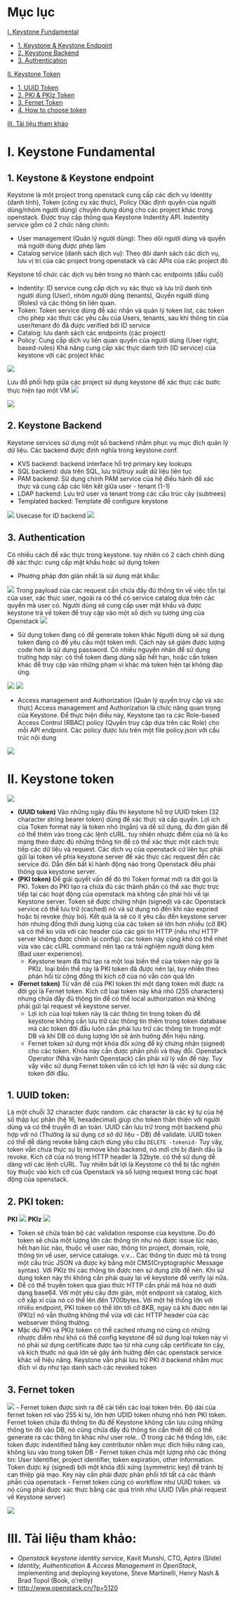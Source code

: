 # Mục lục
[I. Keystone Fundamental](#I)
- [1. Keystone & Keystone Endpoint](#I.1)
- [2. Keystone Backend](#I.2)
- [3. Authentication](#I.3)  

[II. Keystone Token](#II)
- [1. UUID Token](#II.1)
- [2. PKI & PKIz Token](#II.2)
- [3. Fernet Token](#II.3)
- [4. How to choose token](#choose-token)

[III. Tài liệu tham khảo](#III)

<a name="I"></a>
# I. Keystone Fundamental

<a name="I.1"></a>
## 1. Keystone & Keystone endpoint
Keystone là một project trong openstack cung cấp các dịch vụ Identity (danh tính), Token (công cụ xác thực), Policy (Xác định quyền của người dùng/nhóm người dùng) chuyên dụng dùng cho các project khác trong openstack. Được truy cập thông qua Keystone Indentity API.
Indentity service gồm có 2 chức năng chính:
 - User management (Quản lý người dùng): Theo dõi người dùng và quyền mà người dùng được phép làm
 - Catalog service (danh sách dịch vụ): Theo dõi danh sách các dịch vụ, lưu vị trí của các project trong openstack và các APIs của các project đó  
 
Keystone tổ chức các dịch vụ bên trong nó thành các endpoints (đầu cuối)
 - Indentity: ID service cung cấp dịch vụ xác thực và lưu trữ danh tính người dùng (User), nhóm người dùng (tenants), Quyền người dùng (Roles) và các thông tin liên quan.
 - Token: Token service dùng để xác nhận và quản lý token list, các token cho phép xác thực các yêu cầu của Users, tenants, sau khi thông tin của user/tenant đó đã được verified bởi ID service
 - Catalog: lưu danh sách các endpoints (các project) 
 - Policy: Cung cấp dịch vụ liên quan quyền của người dùng (User right, based-rules)
Khả năng cung cấp xác thực danh tính (ID service) của keystone với các project khác
<img src="http://i.imgur.com/8kvuzbf.png">

Lưu đồ phối hợp giữa các project sử dụng keystone để xác thực các bước thực hiện tạo một VM
<img src="http://i.imgur.com/FKu4Xyc.png">

<img src="http://i.imgur.com/nNJMARr.png">

<a name="I.2"></a>
## 2. Keystone Backend
Keystone services sử dụng một số backend nhằm phục vụ mục đích quản lý dữ liệu. Các backend được định nghĩa trong keystone.conf.
 - KVS backend: backend interface hỗ trợ primary key lookups
 - SQL backend: dựa trên SQL, lưu trữ/truy xuất dữ liệu liên tục
 - PAM backend: Sử dụng chính PAM service của hệ điều hành để xác thực và cung cấp các liên kết giữa user - tenant (1-1)
 - LDAP backend: Lưu trữ user và tenant trong các cấu trúc cây (subtrees) 
 - Templated backed: Template để configure keystone
<img src="http://i.imgur.com/hDIqMCo.png">
Usecase for ID backend
<img src="http://i.imgur.com/Ofe9xtU.png">

<a name="I.3"></a>
## 3. Authentication
Có nhiều cách để xác thực trong keystone. tuy nhiên có 2 cách chính dùng để xác thực: cung cấp mật khẩu hoặc sử dụng token  
- Phương pháp đơn giản nhất là sử dụng mật khẩu:
<img src="http://i.imgur.com/SztWXIO.png">  
Trong payload của các request cần chứa đầy đủ thông tin về việc tồn tại của user, xác thực user, ngoài ra có thể có service catalog dựa trên các quyền mà user có. Người dùng sẽ cung cấp user mật khẩu và được keystone trả về token để truy cập vào một số dịch vụ tương ứng của Openstack   
<img src="http://i.imgur.com/SaxR0R8.png">

- Sử dụng token đang có để generate token khác 
Người dùng sẽ sử dụng token đang có để yêu cầu một token mới. Cách này sẽ giảm được lượng code hơn là sử dụng password. Có nhiều nguyên nhân để sử dụng trường hợp này: có thể token đang dùng sắp hết hạn, hoặc cần token khác để truy cập vào những phạm vi khác mà token hiện tại không đáp ứng.

<img src="http://i.imgur.com/Ax2oGx2.png">
<img src="http://i.imgur.com/twm8wo4.png">

- Access management and Authorization (Quản lý quyền truy cập và xác thực)
Access management and Authorization là chức năng quan trọng của Keystone. Để thực hiện điều này, Keystone tạo ra các Role-based Access Control (RBAC) policy (Quyền truy cập dựa trên các Role) cho mỗi API endpoint. Các policy được lưu trên một file policy.json với cấu trúc nội dung  
<img src="http://i.imgur.com/hLNQDoX.png">  

<a name="II"></a>
# II. Keystone token
<img src="http://7xp2eu.com1.z0.glb.clouddn.com/uuid.png">

- **(UUID token)** Vào những ngày đầu thì keystone hỗ trợ UUID token (32 character string bearer token) dùng để xác thực và cấp quyền. Lợi ích của Token format này là token nhỏ (ngắn) và dễ sử dụng, đủ đơn giản để  có thể thêm vào trong các lệnh cURL. tuy nhiên nhược điểm của nó là ko mang theo được đủ những thông tin để có thể xác thực một cách trực tiếp các dữ liệu và request. Các dịch vụ của openstack cứ liên tục phải gửi lại token về phía keystone server để xác thực các request đến các service đó. Dẫn đến bất kì hành động nào trong Openstack đều phải thông qua keystone server.  
- **(PKI token)** Để giải quyết vấn đề đó thì Token format mới ra đời gọi là PKI. Token do PKI tạo ra chứa đủ các thành phần có thể xác thực trực tiếp tại các hoạt động của openstack mà không cần phải hỏi về lại Keystone server. Token sẽ được chứng nhận (signed) và các Openstack service có thể lưu trữ (cached) nó và sử dụng nó đến khi nào expried hoặc bị revoke (hủy bỏ). Kết quả là sẽ có ít yêu cầu đến keystone server hơn nhưng đồng thời dung lượng của các token sẽ lớn hơn nhiều (cỡ 8K) và có thể ko vừa với các header của các gói tin HTTP (nếu như HTTP server không được chỉnh lại config). các token này cũng khó có thể nhét vừa vào các cURL command nên tạo ra trải nghiệm người dùng kém (Bad user experience).   
    - Keystone team đã thử tạo ra một loại biến thể của token này gọi là PKIz. loại biến thể này là PKI token đã được nén lại, tuy nhiên theo phản hồi từ cộng đồng thì kích cỡ của nó vẫn còn quá lớn
- **(Fernet token)** Từ vấn đề của PKI token thì một dạng token mới được ra đời gọi là Fernet token. Kích cỡ loại token này khá nhỏ (255 characters) nhưng chứa đầy đủ thông tin để có thể local authorization mà không phải gửi lại request về keystone server. 
    - Lợi ích của loại token này là các thông tin trong token đủ để keystone không cần lưu trữ các thông tin thêm trong token database mà các token đời đầu luôn cần phải lưu trữ các thông tin trong một DB và khi DB có dung lượng lớn sẽ ảnh hưởng đến hiệu năng.
    - Fernet token sử dụng một khóa đối xứng để ký chứng nhận (signed) cho các token. Khóa này cần được phân phối và thay đổi. Openstack Operator (Nhà vận hành Openstack) cần phải xử lý vấn đề này. Tuy vậy việc sử dụng Fernet token vẫn có ích lợi hơn là việc sử dụng các token đời đầu.
<a name="II.1"></a>
## 1. UUID token:
Là một chuỗi 32 character được random. các character là các ký tự của hệ số thập lục phân (hệ 16, hexadecimal) giúp cho token thân thiện với người dùng và có thể truyền đi an toàn. UUID cần lưu trữ trong một backend phù hợp với nó (Thường là sử dụng cơ sở dữ liệu - DB) để validate. UUID token có thể dễ dàng revoke bằng cách dùng yêu cầu ```DELETE -tokenid-``` Tuy vậy, token vẫn chưa thực sự bị remove khỏi backend, nó mới chi bị đánh dấu là revoke. Kích cỡ của nó trong HTTP header là 32byte. có thể sử dụng dễ dàng với các lệnh cURL. Tuy nhiên bất lợi là Keystone có thể bị tắc nghẽn tùy thuộc vào kích cỡ của Openstack và số lượng request trong các hoạt động của openstack.

<a name="II.2"></a>
## 2. PKI token:
**PKI**
<img src="http://7xp2eu.com1.z0.glb.clouddn.com/pki.png">
**PKIz**
<img src="http://7xp2eu.com1.z0.glb.clouddn.com/pkiz.png">

- Token sẽ chứa toàn bộ các validation response của keystone. Do đó token sẽ chứa một lượng lớn các thông tin như nó được issue lúc nào, hết hạn lúc nào, thuộc về user nào, thông tin project, domain, role, thông tin về user, service cataloge. v.v... Các thông tin được mô tả trong một cấu trúc JSON và được ký bằng một CMS(Cryptographic Message syntax). Với PKIz thì các thông tin được nén sử dụng zlib để nén. Khi sử dụng token này thì không cần phải quay lại về keystone để verify lại nữa.
- Để có thể truyền token qua giao thức HTTP cần phải mã hóa nó dưới dạng base64. Với một yêu cầu đơn giản, một endpoint và catalog, kích cỡ xấp xỉ của nó có thể lên đến 1700bytes. Với một hệ thống lớn với nhiều endpoint, PKI token có thể lớn tới cỡ 8KB, ngay cả khi được nén lại (PKIz) nó vẫn thường không thể vừa với các HTTP header của các webserver thông thường. 
- Mặc dù PKI và PKIz token có thể cached nhưng nó cũng có những nhược điểm như khó có thể config keystone để sử dụng loại token này vì nó phải sử dụng certificate được tạo từ nhà cung cấp certificate tin cậy, và kích thước nó quá lớn sẽ gây ảnh hưởng đến các openstack service khác về hiệu năng. Keystone vẫn phải lưu trữ PKI ở backend nhằm mục đích ví dụ như tạo danh sách các revoked token
<a name="II.3"></a>
## 3. Fernet token
<img src="http://7xp2eu.com1.z0.glb.clouddn.com/fernet.png">
- Fernet token được sinh ra để cải tiến các loại token trên. Độ dài của fernet token rơi vào 255 kí tự, lớn hơn UDID token nhưng nhỏ hơn PKI token. Fernet token chứa đủ thông tin đủ để Keystone không cần lưu cứng những thông tin đó vào DB, nó cũng chứa đầy đủ thông tin cần thiết để có thể generate ra các thông tin khác như user role.. Ở trong các hệ thống lớn, các token được indentified bằng key contributor nhằm mục đích hiệu năng cao, không lưu vào trong token DB 
- Fernet token chứa một lượng nhỏ các thông tin: User Identifier, project identifier, token expiration, other information. Token được ký (signed) bởi một khóa đối xứng (symmetric key) để tránh bị can thiệp giả mạo. Key này cần phải được phân phối tới tất cả các thành phần của openstack
- Fernet token cũng có workflow như UUID token. và nó cũng phải được xác thực bằng các quá trình như UUID (Vẫn phải request về Keystone server)

<a name="choose-token"></a>
<img src="http://i.imgur.com/UvCYGM4.png">
<a name="III"></a>
# III. Tài liệu tham khảo:
- *Openstack keystone identity service*, Kavit Munshi, CTO, Aptira (Slide)
- *Identity, Authentication & Access Management in OpenStack*, implementing and deploying keystone, Steve Martinelli, Henry Nash & Brad Topol (Book, o'reilly)
- http://www.openstack.cn/?p=5120
